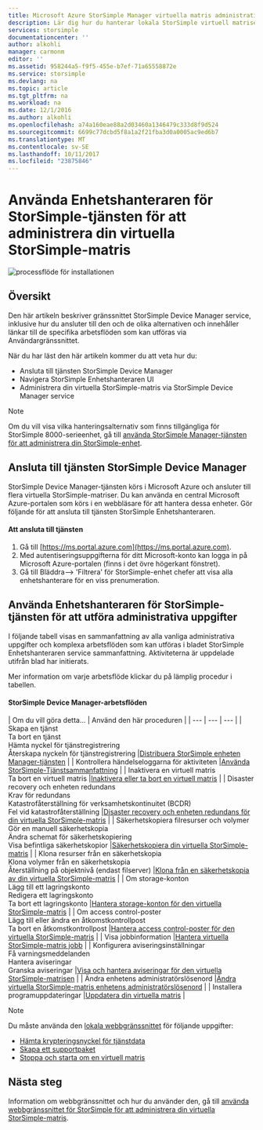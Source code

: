 ```yaml
---
title: Microsoft Azure StorSimple Manager virtuella matris administration | Microsoft Docs
description: Lär dig hur du hanterar lokala StorSimple virtuell matrisen med hjälp av Enhetshanteraren för StorSimple-tjänsten i Azure-portalen.
services: storsimple
documentationcenter: ''
author: alkohli
manager: carmonm
editor: ''
ms.assetid: 958244a5-f9f5-455e-b7ef-71a65558872e
ms.service: storsimple
ms.devlang: na
ms.topic: article
ms.tgt_pltfrm: na
ms.workload: na
ms.date: 12/1/2016
ms.author: alkohli
ms.openlocfilehash: a74a160eae88a2d03460a1346479c333d8f9d524
ms.sourcegitcommit: 6699c77dcbd5f8a1a2f21fba3d0a0005ac9ed6b7
ms.translationtype: MT
ms.contentlocale: sv-SE
ms.lasthandoff: 10/11/2017
ms.locfileid: "23875846"
---
```

# <a name="use-the-storsimple-device-manager-service-to-administer-your-storsimple-virtual-array"></a>Använda Enhetshanteraren för StorSimple-tjänsten för att administrera din virtuella StorSimple-matris
![processflöde för installationen](./media/storsimple-virtual-array-manager-service-administration/manage4.png)

## <a name="overview"></a>Översikt
Den här artikeln beskriver gränssnittet StorSimple Device Manager service, inklusive hur du ansluter till den och de olika alternativen och innehåller länkar till de specifika arbetsflöden som kan utföras via Användargränssnittet.

När du har läst den här artikeln kommer du att veta hur du:

* Ansluta till tjänsten StorSimple Device Manager
* Navigera StorSimple Enhetshanteraren UI
* Administrera din virtuella StorSimple-matris via StorSimple Device Manager service

> [!NOTE]
> Om du vill visa vilka hanteringsalternativ som finns tillgängliga för StorSimple 8000-serieenhet, gå till [använda StorSimple Manager-tjänsten för att administrera din StorSimple-enhet](storsimple-manager-service-administration.md).
> 
> 

## <a name="connect-to-the-storsimple-device-manager-service"></a>Ansluta till tjänsten StorSimple Device Manager
StorSimple Device Manager-tjänsten körs i Microsoft Azure och ansluter till flera virtuella StorSimple-matriser. Du kan använda en central Microsoft Azure-portalen som körs i en webbläsare för att hantera dessa enheter. Gör följande för att ansluta till tjänsten StorSimple Enhetshanteraren.

#### <a name="to-connect-to-the-service"></a>Att ansluta till tjänsten
1. Gå till [https://ms.portal.azure.com](https://ms.portal.azure.com).
2. Med autentiseringsuppgifterna för ditt Microsoft-konto kan logga in på Microsoft Azure-portalen (finns i det övre högerkant fönstret).
3. Gå till Bläddra--> 'Filtrera' för StorSimple-enhet chefer att visa alla enhetshanterare för en viss prenumeration.

## <a name="use-the-storsimple-device-manager-service-to-perform-management-tasks"></a>Använda Enhetshanteraren för StorSimple-tjänsten för att utföra administrativa uppgifter
I följande tabell visas en sammanfattning av alla vanliga administrativa uppgifter och komplexa arbetsflöden som kan utföras i bladet StorSimple Enhetshanteraren service sammanfattning. Aktiviteterna är uppdelade utifrån blad har initierats.

Mer information om varje arbetsflöde klickar du på lämplig procedur i tabellen.

#### <a name="storsimple-device-manager-workflows"></a>StorSimple Device Manager-arbetsflöden
| Om du vill göra detta... | Använd den här proceduren |
| --- | --- | --- |
| Skapa en tjänst</br>Ta bort en tjänst</br>Hämta nyckel för tjänstregistrering</br>Återskapa nyckeln för tjänstregistrering |[Distribuera StorSimple enheten Manager-tjänsten](storsimple-virtual-array-manage-service.md) |
| Kontrollera händelseloggarna för aktiviteten |[Använda StorSimple-Tjänstsammanfattning](storsimple-virtual-array-service-summary.md) |
| Inaktivera en virtuell matris</br>Ta bort en virtuell matris |[Inaktivera eller ta bort en virtuell matris](storsimple-virtual-array-deactivate-and-delete-device.md) |
| Disaster recovery och enheten redundans</br>Krav för redundans</br>Katastrofåterställning för verksamhetskontinuitet (BCDR)</br>Fel vid katastrofåterställning |[Disaster recovery och enheten redundans för din virtuella StorSimple-matris](storsimple-virtual-array-failover-dr.md) |
| Säkerhetskopiera filresurser och volymer</br>Gör en manuell säkerhetskopia</br>Ändra schemat för säkerhetskopiering</br>Visa befintliga säkerhetskopior |[Säkerhetskopiera din virtuella StorSimple-matris](storsimple-virtual-array-backup.md) |
| Klona resurser från en säkerhetskopia</br>Klona volymer från en säkerhetskopia</br>Återställning på objektnivå (endast filserver) |[Klona från en säkerhetskopia av din virtuella StorSimple-matris](storsimple-virtual-array-clone.md) |
| Om storage-konton</br>Lägg till ett lagringskonto</br>Redigera ett lagringskonto</br>Ta bort ett lagringskonto |[Hantera storage-konton för den virtuella StorSimple-matris](storsimple-virtual-array-manage-storage-accounts.md) |
| Om access control-poster</br>Lägg till eller ändra en åtkomstkontrollpost </br>Ta bort en åtkomstkontrollpost |[Hantera access control-poster för den virtuella StorSimple-matris](storsimple-virtual-array-manage-acrs.md) |
| Visa jobbinformation |[Hantera virtuella StorSimple-matris jobb](storsimple-virtual-array-manage-jobs.md) |
| Konfigurera aviseringsinställningar</br>Få varningsmeddelanden</br>Hantera aviseringar</br>Granska aviseringar |[Visa och hantera aviseringar för den virtuella StorSimple-matrisen](storsimple-virtual-array-manage-alerts.md) |
| Ändra enhetens administratörslösenord |[Ändra virtuella StorSimple-matris enhetens administratörslösenord](storsimple-virtual-array-change-device-admin-password.md) |
| Installera programuppdateringar |[Uppdatera din virtuella matris](storsimple-virtual-array-install-update.md) |

> [!NOTE]
> Du måste använda den [lokala webbgränssnittet](storsimple-ova-web-ui-admin.md) för följande uppgifter:
> 
> * [Hämta krypteringsnyckel för tjänstdata](storsimple-ova-web-ui-admin.md#get-the-service-data-encryption-key)
> * [Skapa ett supportpaket](storsimple-ova-web-ui-admin.md#generate-a-log-package)
> * [Stoppa och starta om en virtuell matris](storsimple-ova-web-ui-admin.md#shut-down-and-restart-your-device)
> 
> 

## <a name="next-steps"></a>Nästa steg
Information om webbgränssnittet och hur du använder den, gå till [använda webbgränssnittet för StorSimple för att administrera din virtuella StorSimple-matris](storsimple-ova-web-ui-admin.md).

